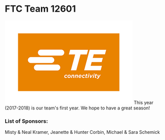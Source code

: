 # FTC Team 12601
![TE](Te_logo.png)
This year (2017-2018) is our team's first year. We hope to have a great season!

### List of Sponsors:
Misty & Neal Kramer, Jeanette & Hunter Corbin, Michael & Sara Schemick
